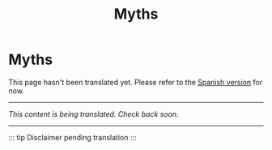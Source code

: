 ﻿---
title: Myths
---

<!-- TODO: translation missing -->

# Myths

This page hasn't been translated yet. Please refer to the [Spanish version](/es/myths) for now.

---

*This content is being translated. Check back soon.*

---

::: tip
Disclaimer pending translation
:::
